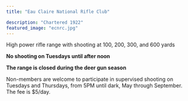 ```yaml
---
title: "Eau Claire National Rifle Club"

description: "Chartered 1922"
featured_image: "ecnrc.jpg"
---
```

High power rifle range with shooting at 100, 200, 300, and 600 yards
 
**No shooting on Tuesdays until after noon**

**The range is closed during the deer gun season**

Non-members are welcome to participate in supervised shooting on Tuesdays and Thursdays, from 5PM until dark, May through September.  The fee is $5/day.
